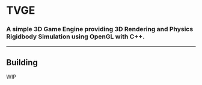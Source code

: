 # TVGE
### A simple 3D Game Engine providing 3D Rendering and Physics Rigidbody Simulation using OpenGL with C++.
----------

## Building
WIP
